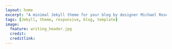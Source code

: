 ```yaml
---
layout: home
excerpt: "A minimal Jekyll theme for your blog by designer Michael Rose."
tags: [Jekyll, theme, responsive, blog, template]
image:
  feature: writing_header.jpg
  credit: 
  creditlink: 
---
```

